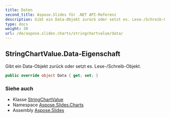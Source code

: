 ```yaml
---
title: Daten
second_title: Aspose.Slides für .NET API-Referenz
description: Gibt ein Data-Objekt zurück oder setzt es. Lese-/Schreib-Objekt.
type: docs
weight: 30
url: /de/aspose.slides.charts/stringchartvalue/data/
---
```


## StringChartValue.Data-Eigenschaft

Gibt ein Data-Objekt zurück oder setzt es. Lese-/Schreib-Objekt.

```csharp
public override object Data { get; set; }
```

### Siehe auch

* Klasse [StringChartValue](../../stringchartvalue)
* Namespace [Aspose.Slides.Charts](../../stringchartvalue)
* Assembly [Aspose.Slides](../../../)

<!-- DO NOT EDIT: generiert von xmldocmd für Aspose.Slides.dll -->